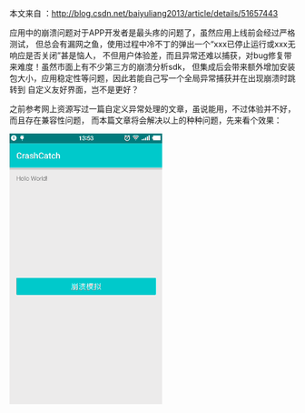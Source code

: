 本文来自 ：http://blog.csdn.net/baiyuliang2013/article/details/51657443

应用中的崩溃问题对于APP开发者是最头疼的问题了，虽然应用上线前会经过严格测试，
但总会有漏网之鱼，使用过程中冷不丁的弹出一个“xxx已停止运行或xxx无响应是否关闭”甚是恼人，
不但用户体验差，而且异常还难以捕获，对bug修复带来难度！虽然市面上有不少第三方的崩溃分析sdk，
但集成后会带来额外增加安装包大小，应用稳定性等问题，因此若能自己写一个全局异常捕获并在出现崩溃时跳转到
自定义友好界面，岂不是更好？

之前参考网上资源写过一篇自定义异常处理的文章，虽说能用，不过体验并不好，而且存在兼容性问题，
而本篇文章将会解决以上的种种问题，先来看个效果：


![image](/preview/demo.gif)